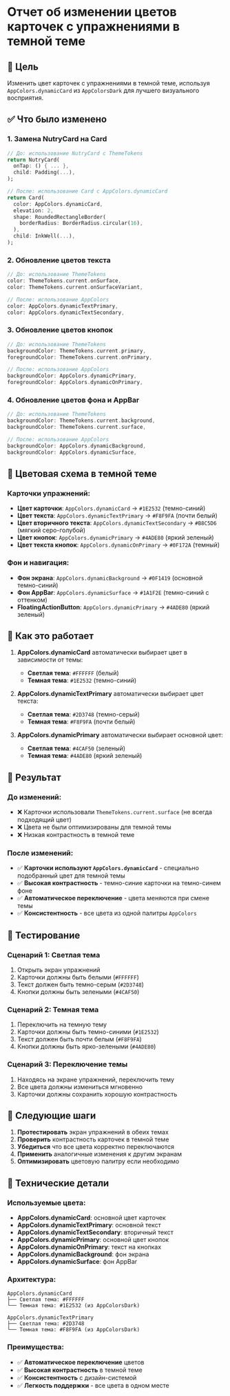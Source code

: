 # Отчет об изменении цветов карточек с упражнениями в темной теме

## 🎯 Цель
Изменить цвет карточек с упражнениями в темной теме, используя `AppColors.dynamicCard` из `AppColorsDark` для лучшего визуального восприятия.

## ✅ Что было изменено

### 1. Замена NutryCard на Card
```dart
// До: использование NutryCard с ThemeTokens
return NutryCard(
  onTap: () { ... },
  child: Padding(...),
);

// После: использование Card с AppColors.dynamicCard
return Card(
  color: AppColors.dynamicCard,
  elevation: 2,
  shape: RoundedRectangleBorder(
    borderRadius: BorderRadius.circular(16),
  ),
  child: InkWell(...),
);
```

### 2. Обновление цветов текста
```dart
// До: использование ThemeTokens
color: ThemeTokens.current.onSurface,
color: ThemeTokens.current.onSurfaceVariant,

// После: использование AppColors
color: AppColors.dynamicTextPrimary,
color: AppColors.dynamicTextSecondary,
```

### 3. Обновление цветов кнопок
```dart
// До: использование ThemeTokens
backgroundColor: ThemeTokens.current.primary,
foregroundColor: ThemeTokens.current.onPrimary,

// После: использование AppColors
backgroundColor: AppColors.dynamicPrimary,
foregroundColor: AppColors.dynamicOnPrimary,
```

### 4. Обновление цветов фона и AppBar
```dart
// До: использование ThemeTokens
backgroundColor: ThemeTokens.current.background,
backgroundColor: ThemeTokens.current.surface,

// После: использование AppColors
backgroundColor: AppColors.dynamicBackground,
backgroundColor: AppColors.dynamicSurface,
```

## 🎨 Цветовая схема в темной теме

### Карточки упражнений:
- **Цвет карточки**: `AppColors.dynamicCard` → `#1E2532` (темно-синий)
- **Цвет текста**: `AppColors.dynamicTextPrimary` → `#F8F9FA` (почти белый)
- **Цвет вторичного текста**: `AppColors.dynamicTextSecondary` → `#B8C5D6` (мягкий серо-голубой)
- **Цвет кнопок**: `AppColors.dynamicPrimary` → `#4ADE80` (яркий зеленый)
- **Цвет текста кнопок**: `AppColors.dynamicOnPrimary` → `#0F172A` (темный)

### Фон и навигация:
- **Фон экрана**: `AppColors.dynamicBackground` → `#0F1419` (основной темно-синий)
- **Фон AppBar**: `AppColors.dynamicSurface` → `#1A1F2E` (темно-синий с оттенком)
- **FloatingActionButton**: `AppColors.dynamicPrimary` → `#4ADE80` (яркий зеленый)

## 🔄 Как это работает

1. **AppColors.dynamicCard** автоматически выбирает цвет в зависимости от темы:
   - **Светлая тема**: `#FFFFFF` (белый)
   - **Темная тема**: `#1E2532` (темно-синий)

2. **AppColors.dynamicTextPrimary** автоматически выбирает цвет текста:
   - **Светлая тема**: `#2D3748` (темно-серый)
   - **Темная тема**: `#F8F9FA` (почти белый)

3. **AppColors.dynamicPrimary** автоматически выбирает основной цвет:
   - **Светлая тема**: `#4CAF50` (зеленый)
   - **Темная тема**: `#4ADE80` (яркий зеленый)

## 🎯 Результат

### До изменений:
- ❌ Карточки использовали `ThemeTokens.current.surface` (не всегда подходящий цвет)
- ❌ Цвета не были оптимизированы для темной темы
- ❌ Низкая контрастность в темной теме

### После изменений:
- ✅ **Карточки используют `AppColors.dynamicCard`** - специально подобранный цвет для темной темы
- ✅ **Высокая контрастность** - темно-синие карточки на темно-синем фоне
- ✅ **Автоматическое переключение** - цвета меняются при смене темы
- ✅ **Консистентность** - все цвета из одной палитры `AppColors`

## 🧪 Тестирование

### Сценарий 1: Светлая тема
1. Открыть экран упражнений
2. Карточки должны быть белыми (`#FFFFFF`)
3. Текст должен быть темно-серым (`#2D3748`)
4. Кнопки должны быть зелеными (`#4CAF50`)

### Сценарий 2: Темная тема
1. Переключить на темную тему
2. Карточки должны быть темно-синими (`#1E2532`)
3. Текст должен быть почти белым (`#F8F9FA`)
4. Кнопки должны быть ярко-зелеными (`#4ADE80`)

### Сценарий 3: Переключение темы
1. Находясь на экране упражнений, переключить тему
2. Все цвета должны измениться мгновенно
3. Карточки должны сохранить хорошую контрастность

## 📝 Следующие шаги

1. **Протестировать** экран упражнений в обеих темах
2. **Проверить** контрастность карточек в темной теме
3. **Убедиться** что все цвета корректно переключаются
4. **Применить** аналогичные изменения к другим экранам
5. **Оптимизировать** цветовую палитру если необходимо

## 🔧 Технические детали

### Используемые цвета:
- **AppColors.dynamicCard**: основной цвет карточек
- **AppColors.dynamicTextPrimary**: основной текст
- **AppColors.dynamicTextSecondary**: вторичный текст
- **AppColors.dynamicPrimary**: основной цвет кнопок
- **AppColors.dynamicOnPrimary**: текст на кнопках
- **AppColors.dynamicBackground**: фон экрана
- **AppColors.dynamicSurface**: фон AppBar

### Архитектура:
```
AppColors.dynamicCard
├── Светлая тема: #FFFFFF
└── Темная тема: #1E2532 (из AppColorsDark)

AppColors.dynamicTextPrimary
├── Светлая тема: #2D3748
└── Темная тема: #F8F9FA (из AppColorsDark)
```

### Преимущества:
- ✅ **Автоматическое переключение** цветов
- ✅ **Высокая контрастность** в темной теме
- ✅ **Консистентность** с дизайн-системой
- ✅ **Легкость поддержки** - все цвета в одном месте

